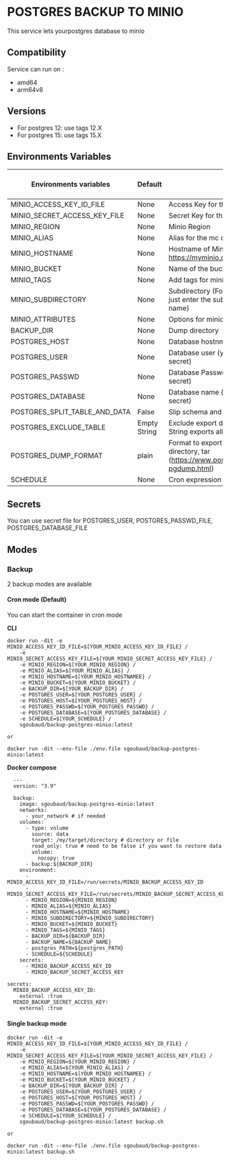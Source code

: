 # POSTGRES BACKUP TO MINIO

This service lets yourpostgres database to minio

## Compatibility
Service can run on :
- amd64
- arm64v8

## Versions 
- For postgres 12: use tags 12.X
- For postgres 15: use tags 15.X

## Environments Variables
| Environments variables        | Default      | Description                                                                                                             | Mandatory / Optionnal |
|-------------------------------|--------------|-------------------------------------------------------------------------------------------------------------------------|-----------------------|
| MINIO_ACCESS_KEY_ID_FILE      | None         | Access Key for the bucker                                                                                               | **Mandatory**         |
| MINIO_SECRET_ACCESS_KEY_FILE  | None         | Secret Key for the bucket                                                                                               | **Mandatory**         |
| MINIO_REGION                  | None         | Minio Region                                                                                                            | **Mandatory**         |
| MINIO_ALIAS                   | None         | Alias for the mc co,mand                                                                                                | **Mandatory**         |
| MINIO_HOSTNAME                | None         | Hostname of Minio (ex: https://myminio.domain.tld)                                                                      | **Mandatory**         |
| MINIO_BUCKET                  | None         | Name of the bucket for uploading the dump                                                                               | **Mandatory**         |
| MINIO_TAGS                    | None         | Add tags for minio (ex: myservice=backup)                                                                               | Optionnal             |
| MINIO_SUBDIRECTORY            | None         | Subdirectory (For upload to backups/myservice just enter the subdirectory without backup name)                          | Optionnal             |
| MINIO_ATTRIBUTES              | None         | Options for minion command                                                                                              | Optionnal             |
| BACKUP_DIR                    | None         | Dump directory                                                                                                          | **Mandatory**         |
| POSTGRES_HOST                 | None         | Database hostnmae                                                                                                       | **Mandatory**         |
| POSTGRES_USER                 | None         | Database user  (you can use _FILE for the secret)                                                                       | **Mandatory**         |
| POSTGRES_PASSWD               | None         | Database Password  (you can use _FILE for the secret)                                                                   | **Mandatory**         |
| POSTGRES_DATABASE             | None         | Database name (you can use _FILE for the secret)                                                                        | **Mandatory**         |
| POSTGRES_SPLIT_TABLE_AND_DATA | False        | Slip schema and datas in two postgres                                                                                      | Optionnal             |
| POSTGRES_EXCLUDE_TABLE        | Empty String | Exclude export datas from table pattern. Empty String exports all datas                                                 | Optionnal             |
| POSTGRES_DUMP_FORMAT          | plain        | Format to export data. Values : plain, custom, directory, tar (https://www.postgresql.org/docs/current/app-pgdump.html) | Optionnal             |
| SCHEDULE                      | None         | Cron expression for schedule                                                                                            | **Mandatory**         |

## Secrets
You can use secret file for POSTGRES_USER, POSTGRES_PASSWD_FILE, POSTGRES_DATABASE_FILE
                                                                                                      
## Modes

### Backup
2 backup modes are available

#### Cron mode (Default)

You can start the container in cron mode

**CLI**
```
docker run -dit -e MINIO_ACCESS_KEY_ID_FILE=$[YOUR_MINIO_ACCESS_KEY_ID_FILE} /
    -e MINIO_SECRET_ACCESS_KEY_FILE=$[YOUR_MINIO_SECRET_ACCESS_KEY_FILE} /
    -e MINIO_REGION=$[YOUR_MINIO_REGION} /
    -e MINIO_ALIAS=$[YOUR_MINIO_ALIAS} /
    -e MINIO_HOSTNAME=$[YOUR_MINIO_HOSTNAMEE} /
    -e MINIO_BUCKET=$[YOUR_MINIO_BUCKET} /
    -e BACKUP_DIR=$[YOUR_BACKUP_DIR} /
    -e POSTGRES_USER=$[YOUR_POSTGRES_USER} /
    -e POSTGRES_HOST=$[YOUR_POSTGRES_HOST} /
    -e POSTGRES_PASSWD=$[YOUR_POSTGRES_PASSWD} /
    -e POSTGRES_DATABASE=$[YOUR_POSTGRES_DATABASE} /
    -e SCHEDULE=$[YOUR_SCHEDULE} /
    sgoubaud/backup-postgres-minio:latest

or

docker run -dit --env-file ./env.file sgoubaud/backup-postgres-minio:latest

```

**Docker compose**
```
  ---
  version: "3.9"

  backup:
    image: sgoubaud/backup-postgres-minio:latest
    networks:
      - your_network # if needed
    volumes:
      - type: volume
        source: data
        target: /my/target/directory # directory or file
        read_only: true # need to be false if you want to restore data
        volume:
          nocopy: true
      - backup:${BACKUP_DIR}
    environment:
      - MINIO_ACCESS_KEY_ID_FILE=/run/secrets/MINIO_BACKUP_ACCESS_KEY_ID
      - MINIO_SECRET_ACCESS_KEY_FILE=/run/secrets/MINIO_BACKUP_SECRET_ACCESS_KEY
      - MINIO_REGION=${MINIO_REGION}
      - MINIO_ALIAS=${MINIO_ALIAS}
      - MINIO_HOSTNAME=${MINIO_HOSTNAME}
      - MINIO_SUBDIRECTORY=${MINIO_SUBDIRECTORY}
      - MINIO_BUCKET=${MINIO_BUCKET}
      - MINIO_TAGS=${MINIO_TAGS}
      - BACKUP_DIR=${BACKUP_DIR}
      - BACKUP_NAME=${BACKUP_NAME}
      - postgres_PATH=${postgres_PATH}
      - SCHEDULE=${SCHEDULE}
    secrets:
      - MINIO_BACKUP_ACCESS_KEY_ID
      - MINIO_BACKUP_SECRET_ACCESS_KEY

secrets:
  MINIO_BACKUP_ACCESS_KEY_ID:
    external :true
  MINIO_BACKUP_SECRET_ACCESS_KEY:
    external :true
```

#### Single backup mode
```
docker run -dit -e MINIO_ACCESS_KEY_ID_FILE=$[YOUR_MINIO_ACCESS_KEY_ID_FILE} /
    -e MINIO_SECRET_ACCESS_KEY_FILE=$[YOUR_MINIO_SECRET_ACCESS_KEY_FILE} /
    -e MINIO_REGION=$[YOUR_MINIO_REGION} /
    -e MINIO_ALIAS=$[YOUR_MINIO_ALIAS} /
    -e MINIO_HOSTNAME=$[YOUR_MINIO_HOSTNAMEE} /
    -e MINIO_BUCKET=$[YOUR_MINIO_BUCKET} /
    -e BACKUP_DIR=$[YOUR_BACKUP_DIR} /
    -e POSTGRES_USER=$[YOUR_POSTGRES_USER} /
    -e POSTGRES_HOST=$[YOUR_POSTGRES_HOST} /
    -e POSTGRES_PASSWD=$[YOUR_POSTGRES_PASSWD} /
    -e POSTGRES_DATABASE=$[YOUR_POSTGRES_DATABASE} /
    -e SCHEDULE=$[YOUR_SCHEDULE} /
    sgoubaud/backup-postgres-minio:latest backup.sh

or

docker run -dit --env-file ./env.file sgoubaud/backup-postgres-minio:latest backup.sh

```

